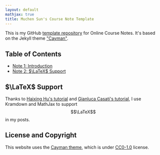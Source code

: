 ```yaml
---
layout: default
mathjax: true
title: Muchen Sun's Course Note Template
---
```


This is my GitHub [template repository](https://help.github.com/en/articles/creating-a-repository-from-a-template) for Online Course Notes. It's based on the Jekyll theme ["Cayman"](https://github.com/pages-themes/cayman).

## Table of Contents

* [Note 1: Introduction](note1.html)
* [Note 2: $\LaTeX$ Support](note2.html)

## $\LaTeX$ Support

Thanks to [Haixing Hu's tutorial](https://haixing-hu.github.io/programming/2013/09/20/how-to-use-mathjax-in-jekyll-generated-github-pages/) and [Gianluca Casati's tutorial](https://g14n.info/2014/09/math-on-github-pages/), I use Kramdown and MathJax to support $$\LaTeX$$ in my posts.

## License and Copyright

This website uses the [Cayman theme](https://github.com/pages-themes/cayman), which is under [CC0-1.0](https://github.com/MuchenSun/blog/blob/master/LICENSE) license.
